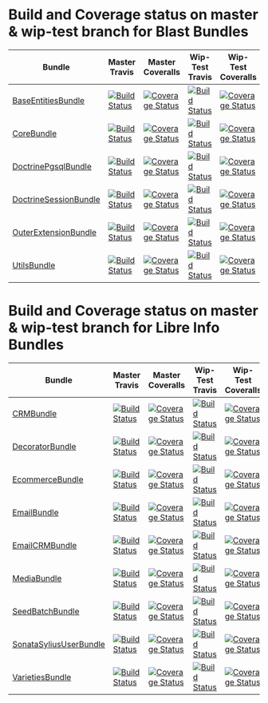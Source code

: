 
# Build and Coverage status on master & wip-test branch for Blast Bundles


Bundle | Master Travis | Master Coveralls | Wip-Test Travis | Wip-Test Coveralls |
------ | ------------- | ---------------- | -------------- | ------------------ |
[BaseEntitiesBundle](https://github.com/blast-project/BaseEntitiesBundle) | [![Build Status](https://travis-ci.org/blast-project/BaseEntitiesBundle.svg?branch=master)](https://travis-ci.org/blast-project/BaseEntitiesBundle) | [![Coverage Status](https://coveralls.io/repos/github/blast-project/BaseEntitiesBundle/badge.svg?branch=master)](https://coveralls.io/github/blast-project/BaseEntitiesBundle?branch=master) | [![Build Status](https://travis-ci.org/blast-project/BaseEntitiesBundle.svg?branch=wip-test)](https://travis-ci.org/blast-project/BaseEntitiesBundle) | [![Coverage Status](https://coveralls.io/repos/github/blast-project/BaseEntitiesBundle/badge.svg?branch=wip-test)](https://coveralls.io/github/blast-project/BaseEntitiesBundle?branch=wip-test)
[CoreBundle](https://github.com/blast-project/CoreBundle) | [![Build Status](https://travis-ci.org/blast-project/CoreBundle.svg?branch=master)](https://travis-ci.org/blast-project/CoreBundle) | [![Coverage Status](https://coveralls.io/repos/github/blast-project/CoreBundle/badge.svg?branch=master)](https://coveralls.io/github/blast-project/CoreBundle?branch=master) | [![Build Status](https://travis-ci.org/blast-project/CoreBundle.svg?branch=wip-test)](https://travis-ci.org/blast-project/CoreBundle) | [![Coverage Status](https://coveralls.io/repos/github/blast-project/CoreBundle/badge.svg?branch=wip-test)](https://coveralls.io/github/blast-project/CoreBundle?branch=wip-test)
[DoctrinePgsqlBundle](https://github.com/blast-project/DoctrinePgsqlBundle) | [![Build Status](https://travis-ci.org/blast-project/DoctrinePgsqlBundle.svg?branch=master)](https://travis-ci.org/blast-project/DoctrinePgsqlBundle) | [![Coverage Status](https://coveralls.io/repos/github/blast-project/DoctrinePgsqlBundle/badge.svg?branch=master)](https://coveralls.io/github/blast-project/DoctrinePgsqlBundle?branch=master) | [![Build Status](https://travis-ci.org/blast-project/DoctrinePgsqlBundle.svg?branch=wip-test)](https://travis-ci.org/blast-project/DoctrinePgsqlBundle) | [![Coverage Status](https://coveralls.io/repos/github/blast-project/DoctrinePgsqlBundle/badge.svg?branch=wip-test)](https://coveralls.io/github/blast-project/DoctrinePgsqlBundle?branch=wip-test)
[DoctrineSessionBundle](https://github.com/blast-project/DoctrineSessionBundle) | [![Build Status](https://travis-ci.org/blast-project/DoctrineSessionBundle.svg?branch=master)](https://travis-ci.org/blast-project/DoctrineSessionBundle) | [![Coverage Status](https://coveralls.io/repos/github/blast-project/DoctrineSessionBundle/badge.svg?branch=master)](https://coveralls.io/github/blast-project/DoctrineSessionBundle?branch=master) | [![Build Status](https://travis-ci.org/blast-project/DoctrineSessionBundle.svg?branch=wip-test)](https://travis-ci.org/blast-project/DoctrineSessionBundle) | [![Coverage Status](https://coveralls.io/repos/github/blast-project/DoctrineSessionBundle/badge.svg?branch=wip-test)](https://coveralls.io/github/blast-project/DoctrineSessionBundle?branch=wip-test)
[OuterExtensionBundle](https://github.com/blast-project/OuterExtensionBundle) | [![Build Status](https://travis-ci.org/blast-project/OuterExtensionBundle.svg?branch=master)](https://travis-ci.org/blast-project/OuterExtensionBundle) | [![Coverage Status](https://coveralls.io/repos/github/blast-project/OuterExtensionBundle/badge.svg?branch=master)](https://coveralls.io/github/blast-project/OuterExtensionBundle?branch=master) | [![Build Status](https://travis-ci.org/blast-project/OuterExtensionBundle.svg?branch=wip-test)](https://travis-ci.org/blast-project/OuterExtensionBundle) | [![Coverage Status](https://coveralls.io/repos/github/blast-project/OuterExtensionBundle/badge.svg?branch=wip-test)](https://coveralls.io/github/blast-project/OuterExtensionBundle?branch=wip-test)
[UtilsBundle](https://github.com/blast-project/UtilsBundle) | [![Build Status](https://travis-ci.org/blast-project/UtilsBundle.svg?branch=master)](https://travis-ci.org/blast-project/UtilsBundle) | [![Coverage Status](https://coveralls.io/repos/github/blast-project/UtilsBundle/badge.svg?branch=master)](https://coveralls.io/github/blast-project/UtilsBundle?branch=master) | [![Build Status](https://travis-ci.org/blast-project/UtilsBundle.svg?branch=wip-test)](https://travis-ci.org/blast-project/UtilsBundle) | [![Coverage Status](https://coveralls.io/repos/github/blast-project/UtilsBundle/badge.svg?branch=wip-test)](https://coveralls.io/github/blast-project/UtilsBundle?branch=wip-test)


# Build and Coverage status on master & wip-test branch for Libre Info Bundles

Bundle | Master Travis | Master Coveralls | Wip-Test Travis | Wip-Test Coveralls |
------ | ------------- | ---------------- | -------------- | ------------------ |
[CRMBundle](https://github.com/libre-informatique/CRMBundle) | [![Build Status](https://travis-ci.org/libre-informatique/CRMBundle.svg?branch=master)](https://travis-ci.org/libre-informatique/CRMBundle) | [![Coverage Status](https://coveralls.io/repos/github/libre-informatique/CRMBundle/badge.svg?branch=master)](https://coveralls.io/github/libre-informatique/CRMBundle?branch=master) | [![Build Status](https://travis-ci.org/libre-informatique/CRMBundle.svg?branch=wip-test)](https://travis-ci.org/libre-informatique/CRMBundle) | [![Coverage Status](https://coveralls.io/repos/github/libre-informatique/CRMBundle/badge.svg?branch=wip-test)](https://coveralls.io/github/libre-informatique/CRMBundle?branch=wip-test)
[DecoratorBundle](https://github.com/libre-informatique/DecoratorBundle) | [![Build Status](https://travis-ci.org/libre-informatique/DecoratorBundle.svg?branch=master)](https://travis-ci.org/libre-informatique/DecoratorBundle) | [![Coverage Status](https://coveralls.io/repos/github/libre-informatique/DecoratorBundle/badge.svg?branch=master)](https://coveralls.io/github/libre-informatique/DecoratorBundle?branch=master) | [![Build Status](https://travis-ci.org/libre-informatique/DecoratorBundle.svg?branch=wip-test)](https://travis-ci.org/libre-informatique/DecoratorBundle) | [![Coverage Status](https://coveralls.io/repos/github/libre-informatique/DecoratorBundle/badge.svg?branch=wip-test)](https://coveralls.io/github/libre-informatique/DecoratorBundle?branch=wip-test)
[EcommerceBundle](https://github.com/libre-informatique/EcommerceBundle) | [![Build Status](https://travis-ci.org/libre-informatique/EcommerceBundle.svg?branch=master)](https://travis-ci.org/libre-informatique/EcommerceBundle) | [![Coverage Status](https://coveralls.io/repos/github/libre-informatique/EcommerceBundle/badge.svg?branch=master)](https://coveralls.io/github/libre-informatique/EcommerceBundle?branch=master) | [![Build Status](https://travis-ci.org/libre-informatique/EcommerceBundle.svg?branch=wip-test)](https://travis-ci.org/libre-informatique/EcommerceBundle) | [![Coverage Status](https://coveralls.io/repos/github/libre-informatique/EcommerceBundle/badge.svg?branch=wip-test)](https://coveralls.io/github/libre-informatique/EcommerceBundle?branch=wip-test)
[EmailBundle](https://github.com/libre-informatique/EmailBundle) | [![Build Status](https://travis-ci.org/libre-informatique/EmailBundle.svg?branch=master)](https://travis-ci.org/libre-informatique/EmailBundle) | [![Coverage Status](https://coveralls.io/repos/github/libre-informatique/EmailBundle/badge.svg?branch=master)](https://coveralls.io/github/libre-informatique/EmailBundle?branch=master) | [![Build Status](https://travis-ci.org/libre-informatique/EmailBundle.svg?branch=wip-test)](https://travis-ci.org/libre-informatique/EmailBundle) | [![Coverage Status](https://coveralls.io/repos/github/libre-informatique/EmailBundle/badge.svg?branch=wip-test)](https://coveralls.io/github/libre-informatique/EmailBundle?branch=wip-test)
[EmailCRMBundle](https://github.com/libre-informatique/EmailCRMBundle) | [![Build Status](https://travis-ci.org/libre-informatique/EmailCRMBundle.svg?branch=master)](https://travis-ci.org/libre-informatique/EmailCRMBundle) | [![Coverage Status](https://coveralls.io/repos/github/libre-informatique/EmailCRMBundle/badge.svg?branch=master)](https://coveralls.io/github/libre-informatique/EmailCRMBundle?branch=master) | [![Build Status](https://travis-ci.org/libre-informatique/EmailCRMBundle.svg?branch=wip-test)](https://travis-ci.org/libre-informatique/EmailCRMBundle) | [![Coverage Status](https://coveralls.io/repos/github/libre-informatique/EmailCRMBundle/badge.svg?branch=wip-test)](https://coveralls.io/github/libre-informatique/EmailCRMBundle?branch=wip-test)
[MediaBundle](https://github.com/libre-informatique/MediaBundle) | [![Build Status](https://travis-ci.org/libre-informatique/MediaBundle.svg?branch=master)](https://travis-ci.org/libre-informatique/MediaBundle) | [![Coverage Status](https://coveralls.io/repos/github/libre-informatique/MediaBundle/badge.svg?branch=master)](https://coveralls.io/github/libre-informatique/MediaBundle?branch=master) | [![Build Status](https://travis-ci.org/libre-informatique/MediaBundle.svg?branch=wip-test)](https://travis-ci.org/libre-informatique/MediaBundle) | [![Coverage Status](https://coveralls.io/repos/github/libre-informatique/MediaBundle/badge.svg?branch=wip-test)](https://coveralls.io/github/libre-informatique/MediaBundle?branch=wip-test)
[SeedBatchBundle](https://github.com/libre-informatique/SeedBatchBundle) | [![Build Status](https://travis-ci.org/libre-informatique/SeedBatchBundle.svg?branch=master)](https://travis-ci.org/libre-informatique/SeedBatchBundle) | [![Coverage Status](https://coveralls.io/repos/github/libre-informatique/SeedBatchBundle/badge.svg?branch=master)](https://coveralls.io/github/libre-informatique/SeedBatchBundle?branch=master) | [![Build Status](https://travis-ci.org/libre-informatique/SeedBatchBundle.svg?branch=wip-test)](https://travis-ci.org/libre-informatique/SeedBatchBundle) | [![Coverage Status](https://coveralls.io/repos/github/libre-informatique/SeedBatchBundle/badge.svg?branch=wip-test)](https://coveralls.io/github/libre-informatique/SeedBatchBundle?branch=wip-test)
[SonataSyliusUserBundle](https://github.com/libre-informatique/SonataSyliusUserBundle) | [![Build Status](https://travis-ci.org/libre-informatique/SonataSyliusUserBundle.svg?branch=master)](https://travis-ci.org/libre-informatique/SonataSyliusUserBundle) | [![Coverage Status](https://coveralls.io/repos/github/libre-informatique/SonataSyliusUserBundle/badge.svg?branch=master)](https://coveralls.io/github/libre-informatique/SonataSyliusUserBundle?branch=master) | [![Build Status](https://travis-ci.org/libre-informatique/SonataSyliusUserBundle.svg?branch=wip-test)](https://travis-ci.org/libre-informatique/SonataSyliusUserBundle) | [![Coverage Status](https://coveralls.io/repos/github/libre-informatique/SonataSyliusUserBundle/badge.svg?branch=wip-test)](https://coveralls.io/github/libre-informatique/SonataSyliusUserBundle?branch=wip-test)
[VarietiesBundle](https://github.com/libre-informatique/VarietiesBundle) | [![Build Status](https://travis-ci.org/libre-informatique/VarietiesBundle.svg?branch=master)](https://travis-ci.org/libre-informatique/VarietiesBundle) | [![Coverage Status](https://coveralls.io/repos/github/libre-informatique/VarietiesBundle/badge.svg?branch=master)](https://coveralls.io/github/libre-informatique/VarietiesBundle?branch=master) | [![Build Status](https://travis-ci.org/libre-informatique/VarietiesBundle.svg?branch=wip-test)](https://travis-ci.org/libre-informatique/VarietiesBundle) | [![Coverage Status](https://coveralls.io/repos/github/libre-informatique/VarietiesBundle/badge.svg?branch=wip-test)](https://coveralls.io/github/libre-informatique/VarietiesBundle?branch=wip-test)







